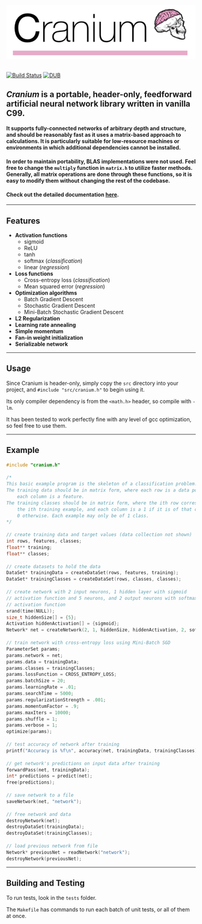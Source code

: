 <div align="center">
    <img src="docs/image.png"></img>
</div>

<br>

[![Build Status](https://travis-ci.org/100/Cranium.svg?branch=master)](https://travis-ci.org/100/Cranium)
[![DUB](https://img.shields.io/dub/l/vibe-d.svg)]()

## *Cranium* is a portable, header-only, feedforward artificial neural network library written in vanilla C99. 

#### It supports fully-connected networks of arbitrary depth and structure, and should be reasonably fast as it uses a matrix-based approach to calculations. It is particularly suitable for low-resource machines or environments in which additional dependencies cannot be installed.

#### In order to maintain portability, BLAS implementations were not used. Feel free to change the ```multiply``` function in ```matrix.h``` to utilize faster methods. Generally, all matrix operations are done through these functions, so it is easy to modify them without changing the rest of the codebase.

#### Check out the detailed documentation [here](https://100.github.io/Cranium/).

<hr>

## Features
* **Activation functions**
    * sigmoid
    * ReLU
    * tanh
    * softmax (*classification*)
    * linear (*regression*)
* **Loss functions**
    * Cross-entropy loss (*classification*)
    * Mean squared error (*regression*)
* **Optimization algorithms** 
    * Batch Gradient Descent
    * Stochastic Gradient Descent
    * Mini-Batch Stochastic Gradient Descent
* **L2 Regularization**
* **Learning rate annealing**
* **Simple momentum**
* **Fan-in weight initialization**
* **Serializable network**

<hr>

## Usage
Since Cranium is header-only, simply copy the ```src``` directory into your project, and ```#include "src/cranium.h"``` to begin using it. 

Its only compiler dependency is from the ```<math.h>``` header, so compile with ```-lm```.

It has been tested to work perfectly fine with any level of gcc optimization, so feel free to use them. 

<hr>

## Example

```c
#include "cranium.h"

/*
This basic example program is the skeleton of a classification problem.
The training data should be in matrix form, where each row is a data point, and
    each column is a feature. 
The training classes should be in matrix form, where the ith row corresponds to
    the ith training example, and each column is a 1 if it is of that class, and
    0 otherwise. Each example may only be of 1 class.
*/

// create training data and target values (data collection not shown)
int rows, features, classes;
float** training;
float** classes;

// create datasets to hold the data
DataSet* trainingData = createDataSet(rows, features, training);
DataSet* trainingClasses = createDataSet(rows, classes, classes);

// create network with 2 input neurons, 1 hidden layer with sigmoid
// activation function and 5 neurons, and 2 output neurons with softmax 
// activation function
srand(time(NULL));
size_t hiddenSize[] = {5};
Activation hiddenActivation[] = {sigmoid};
Network* net = createNetwork(2, 1, hiddenSize, hiddenActivation, 2, softmax);

// train network with cross-entropy loss using Mini-Batch SGD
ParameterSet params;
params.network = net;
params.data = trainingData;
params.classes = trainingClasses;
params.lossFunction = CROSS_ENTROPY_LOSS;
params.batchSize = 20;
params.learningRate = .01;
params.searchTime = 5000;
params.regularizationStrength = .001;
params.momentumFactor = .9;
params.maxIters = 10000;
params.shuffle = 1;
params.verbose = 1;
optimize(params);

// test accuracy of network after training
printf("Accuracy is %f\n", accuracy(net, trainingData, trainingClasses));

// get network's predictions on input data after training
forwardPass(net, trainingData);
int* predictions = predict(net);
free(predictions);

// save network to a file
saveNetwork(net, "network");

// free network and data
destroyNetwork(net);
destroyDataSet(trainingData);
destroyDataSet(trainingClasses);

// load previous network from file
Network* previousNet = readNetwork("network");
destroyNetwork(previousNet);
```

<hr>

## Building and Testing

To run tests, look in the ```tests``` folder. 

The ```Makefile``` has commands to run each batch of unit tests, or all of them at once.